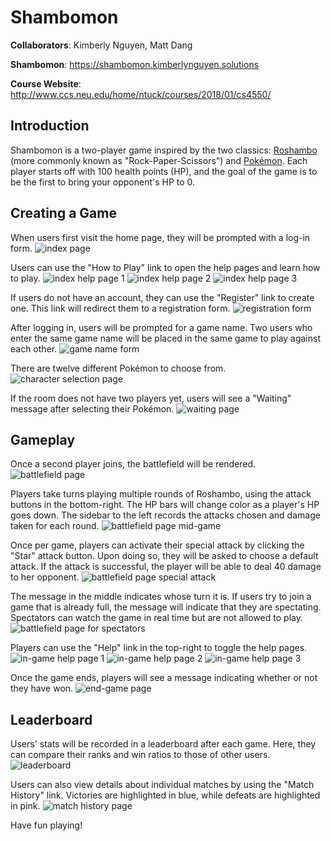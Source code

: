 # Shambomon
**Collaborators**: Kimberly Nguyen, Matt Dang 

**Shambomon**: https://shambomon.kimberlynguyen.solutions 

**Course Website**: http://www.ccs.neu.edu/home/ntuck/courses/2018/01/cs4550/ 

## Introduction 
Shambomon is a two-player game inspired by the two classics: [Roshambo](https://en.wikipedia.org/wiki/Rock–paper–scissors) (more 
commonly known as "Rock-Paper-Scissors") and [Pokémon](https://en.wikipedia.org/wiki/Pokémon). Each player starts off 
with 100 health points (HP), and the goal of the game is to be the first to 
bring your opponent's HP to 0. 

## Creating a Game 
When users first visit the home page, they will be prompted with a log-in form. 
![index page](screenshots/index.png) 

Users can use the "How to Play" link to open the help pages and learn how to 
play. 
![index help page 1](screenshots/index-help-pg-1.png) 
![index help page 2](screenshots/index-help-pg-2.png) 
![index help page 3](screenshots/index-help-pg-3.png) 

If users do not have an account, they can use the "Register" link to create one. 
This link will redirect them to a registration form. 
![registration form](screenshots/registration.png) 

After logging in, users will be prompted for a game name. Two users who enter 
the same game name will be placed in the same game to play against each other. 
![game name form](screenshots/game-name.png) 

There are twelve different Pokémon to choose from. 
![character selection page](screenshots/character-selection.png) 

If the room does not have two players yet, users will see a "Waiting" message 
after selecting their Pokémon. 
![waiting page](screenshots/waiting.png) 

## Gameplay 
Once a second player joins, the battlefield will be rendered. 
![battlefield page](screenshots/battlefield.png) 

Players take turns playing multiple rounds of Roshambo, using the attack buttons 
in the bottom-right. The HP bars will change color as a player's HP goes down. 
The sidebar to the left records the attacks chosen and damage taken for each 
round. 
![battlefield page mid-game](screenshots/battlefield-mid-game.png) 

Once per game, players can activate their special attack by clicking the "Star" 
attack button. Upon doing so, they will be asked to choose a default attack. If 
the attack is successful, the player will be able to deal 40 damage to her 
opponent. 
![battlefield page special attack](screenshots/battlefield-special.png) 

The message in the middle indicates whose turn it is. If users try to join a 
game that is already full, the message will indicate that they are spectating. 
Spectators can watch the game in real time but are not allowed to play. 
![battlefield page for spectators](screenshots/battlefield-spectator.png) 

Players can use the "Help" link in the top-right to toggle the help pages. 
![in-game help page 1](screenshots/battlefield-help-pg-1.png) 
![in-game help page 2](screenshots/battlefield-help-pg-2.png) 
![in-game help page 3](screenshots/battlefield-help-pg-3.png) 

Once the game ends, players will see a message indicating whether or not they 
have won. 
![end-game page](screenshots/winner.png) 

## Leaderboard 
Users' stats will be recorded in a leaderboard after each game. Here, they can 
compare their ranks and win ratios to those of other users. 
![leaderboard](screenshots/leaderboard.png) 

Users can also view details about individual matches by using the "Match 
History" link. Victories are highlighted in blue, while defeats are highlighted 
in pink. 
![match history page](screenshots/match-history.png) 

Have fun playing!
